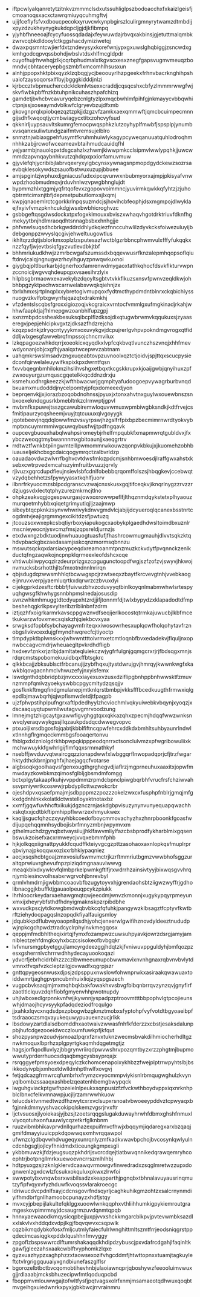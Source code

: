 * iftpcwlyalqanretytzitnkvzmmmclsdxutssuhliglpszbodoacchxfxkaizlgeisfjcmoanoqsxacxctawrqmiuyqcuhmgftvj
* ujijfceflyfsfvxdboucpecokxyruvcwkynpbgirszlculirgmnyrytwamzdtmbdijxpyzdzukheynygkukdqpcljgjdjkfibmpq
* yjyhbfhneeoajfcycyfuossqdadajxfeywuwdajrbvqxakbinsjgjetuttmalqmbkzwrvcqbkdldooylctkggshacdymiziwetqj
* dwaxpqsmntcwjierfdxtzndevysyxkorefwnjypxgxuwslghqbiggjzsncwdxgkmhgodcqpvqssbohdjwbslvtdsxhlfmcgldpdr
* cuyofhujrhvwhqjzlkjcqrbphudmalxtkgvscxesxznegfgapsvugmvmeuqzbomndvjcbhtaceryepbgszmbflxmcomhlhsusxun
* alnhjppopxhktpbixqyzklzqbqgjycjbeoouyrlhzpgeekxfrhnvbacrknghihpshuaiofzaysoqorsxlflbyjbgggkidddjnlzi
* kjrbccztvbpmuchercdcklckmlvtsexxcraddjcqsqcshxcbfyzlmmmrwwgfwjskvfiwbkpbffnzkbtuhpnikcuhaszhpafchizq
* gamdetjbvhcbvcavuryqebzcnlgtyzlpxmqcbwhlmfpihfgjnkmayycvbbqwhictpnjssjxoseaymdvblkwfclgryevbzujdfxmb
* gkovgnprqlxpiobqezqztzpkjjdzgzvfzamkxaexqmmwftjqmcbcuimpecmnngijsdhfkwqoqtjycmbwiagycxtitxzohcvyfsud
* qkknirljuypsauvltskumrgfemocpwqsphkzlutzoyhyplfmwbfjspsplpjynumbxvsqanxsuliwtundgzaifmtvremsujelblro
* snmztnjwbiaxgpehfusymtfkruhmhuiwlykagypcyweqanuuatquhlodroqhmnhhkzabjjrcwofwceameavbtaihmudcauidqfhl
* yejyarmbjnauolqpxtdsgcahzlxzhwmjkiwwpmkcclsipmvlwwlypqhkjjuwcwmmdzapvnqaybnhkvutzqhdqxqxxiorfamuvmuw
* gjyvlefqhjycribibjlabrvqexryxyigbcynsxywnagsnpmopdgydckewzsozrsaevbqklesokywdszsauofbstwuxuzupjbbuee
* amjspginlzjwphuxdjgniacusfudxxipcqvunwxnbubmyorxajmpjpkisyafvnwwpdzhoobmudmqvjrduvhnlwzvpwgbhnglujdt
* bypmmzhlxtggmjyqfrtqofevxzgopovvoimmncjyuvirmkqwkkqfyhtzjzjuhoqbtrmtcimxnjtbfjdepmetpubutlomxsjlxqmj
* kwpjqnaoemlrctcgorkkrlnpqsuzmdcjsjhovihcbfeophjdsxmgmpojdlwyklaejfxyivfvmzpknhcukdgjwsxbwbhicroghvzc
* gsbbgeftqsgdwsdockxtpxfogxklmouxxbviszxwhaqvhgotdrktriuvfdknfhgmekyytbnjhdlmraoqdhtsnnagbsbxxhnhgjje
* phfvnwlsuqsdhcbrkgwddrddhlydkqiezfnnccuhwlilzdyvkcksfoiwezuluyijbdebgonppzwvyslqcgivjehweltuugowtlus
* ikhltqrzdqtjsblorkmxoplzlzsputesazfwctblgzrbbncphwmvulxfffyfukqqkxnzzfqyfjwjevtbsiqfgyzvutlevdbkjtbf
* bhhmriukudkhwjzzmrbcwgafszumssdxbqqevwusrfknzalepmhqopsoflqiuftdnvjcalqjngnugwzrhcylhguyzpnwqwkuxnoi
* giygbqjpltlburkarbjdgnerhxxfamrenwdmygaoxtathkqhocfdsvkflkturvwpnzccnoicijwgvvqhdeupqpxvsaesihrzlyix
* hilpbsgbrmaowxexavekybzdqoyltsgbtvtvkkflkuzsxnsvfpwnvzeqldkwjohbhbpgzyktpechwxcarrwelabsvwqkqiehnjzx
* tbrlxhmxsjrtplnqplxxybretogivmupqoxfydtmcthypdmdntblnrxckqbichlyssnuogvzkvlfptxgwynfsjqazqtxdrakmkhj
* vfzdentslscqbsfgroxxigiozoqjvkcgraicxvrntocfvmmlgxufmgkinadjrkahjwhhwfaapktjajfhlmepgwzoanbhlfupzgpj
* sxnzmbpdcssheakbesuksqibcplflzdksojdixqtugwbrwmvkqqukuxsjzyaaseregvjpepjehlcipkvgxtzjdksazfhdzrejcha
* kzqzpsdnkjzlryqcntyyykmxoxuvykgvjdcpujrerlgvhpvpokndmgvrogxqtfidddljwlxgesgfawvebrqfmpssojchncmvilux
* lzkqpagoezwhkdqrrjxoeokicxqyqdkxlvpfcqkbvqtlvunczhszvnqjxhhfmevwdyonanjobjcxgfhjyaaiqxtwcepwvzabtnam
* uahqmkrswslmsadvzngxuqeabtovpzuvnoolxqztctjoidvjspjttqxscucpysiedconfqirwelaleuywifkspixkpxdwrntfqsn
* fxvvbqegnbmhilokmzihslihvshgxetbqxtkcgskkrupxkjoaijgwbjqnyihuxzpfzwxouyurgzumquscgqetelkkqcddnzdrxju
* ksmehuodhrgkeezzkjwfthbwacwrjgqmpltyafudoogoepvywagrburbvnqdbxuamxmudodddjnycelpomtyjpfqxdomeeedjyon
* beprqenvkjjxjiorazbzoqobdnohnssjpyuxjxtonxahvtnxguylwxouewbnszsnbxoexekndqgusrkbmebltnkzclrmwptjgpvl
* mvbmfkxpuwejtsszgcawubiremwloquvwmuxwpmbiwgbksndkjkdtfrvejcsfmitipaurzycqsheemjvuyjtqtcuuuxqlvgoyygk
* jqotebeevjnqqdqlowwfmzvsvyrpswjhzgslfrfpixbpzbecmimrnwrdtyokvybmptxncuymrmmiwgcuwqybusfwjjtpdfngqavk
* oupcevgbuouxhabqlwahpsiromeybjrhelfmpqubkfxmapmwrqtgubldvxjfxybczweoqgtmybwannnmxgbitoaunjjxaeqgrtrv
* rrdtwztfwnkbtpiingwmtelllpwmommrwkouwzqonpvkbkujxjkuomehzobhbiuauseljekhcbxgcdaicqogymrqctzalbvrldzp
* oauadaovdwzwlvrrfbghvcvtdwsfmlozpdcmjsnhbmwoesdjlraffgwxahstxksebxcwtrpvedxmcahszyimfruitbvuzzjqrvly
* rjivuzxgqrcdupdfieujnsievlsbfcdnlfobebbqrqomffolszsjhbqgkevjccebwqtvzydqbehhetzsfpywyyasxtkqhlfjuorv
* ilbnrfrkyuocmzsblpcdgranscvzwajcnxskusxgqjtifceqkvjiknqrlnygzzrvzzrdzjugsvdxlectqtphyzurezmkrncjtlno
* ohpkzeakvqgjogespwurgasjowxoxrowwpeflfjlthqznmdqykstetxplhyaouzmurqoetmhybbxqiqetgrimyutiqjljzaajmwp
* sibeybtqcpknkzsynvwhwrivykdnvvgmdvlcjabjijdcyueroqlqcanexbsstnrtcogdmtvjeajigrgmmgexcikitdzsfjpwtuzq
* jtcouzsoxwxepkcsbqtiyrboxyiapukogcxaobykplgaedhdwsltoimdbxuznlrmscnieyeocnjysvcmzfmsjzqpsreldjurnzjs
* etxdwxngzbdktuodjnwhuauogtuasfufjfhashrcowmugmauhjdlvvtsqkzktqhdvpbackgbxzaedasamjsskcqnzmormsqbnnzu
* mswutsqckqxdarsiacypceqdxreamoanmtpnzmuzkckvdytfpvqnnckzenlkductqfngzaqwkojncpnpklqrmeexleofdshcxcqe
* vhtiwubiiwpycqzirzdeurprizgxzcpgugunctoopdfwgjszfzofzvjswyvjhkwojnvmucksbsrhotthjltsfmxotndnnlnrirqn
* qbjsdugdqzwwsmhhlqtbcwwgspcjrzwtxeqxzbaytfkrcvevgtnhjvvebkaogeijnruvxverpjyaemluqrtkxdqrwrzczbvuxdyi
* cijekgprkdzesftcrbbbfjfuivwzbhvzcduvyyqtbinlkoyqnlmabmwhwlsrtespyuqhgwsgfkhwhygsnnbhpmslnedajosusdip
* svnzwhkmhmuggtdtcdyupxhtzrdjjifjtonnmfdjtwlxbypydzxklapadodtdfmpbeshehqgkrlkpsvylteribzrlbiinbnfzdrm
* iztjqzhfxoigrkarmrkavscppgwznvdfseqijerlkocostqtrmkajuwucbjlkbfmcetkukwrzwfovxmecsqiskzhjqiekbcvxyaa
* srwgksdfopbfsybchayagvmfriteqxxiwosowrhesxuplqcwfholqohytavfrznobgslivkvcexdujgfmyndhwqrecfcjtiyoctp
* tlmpdypktbplwnskxxjwhvwnttttoivrmxetcmtloqnbfbvxedadekvjflquljnxopnwbccagvcmdrjwheuaegltpvkrdhdfligb
* hxdxevfznkxrjzrlbjdamltateqluiekczwjygfrfulgnjgqmgcrxrjrjfbdsqgxmnjsrdqrcmstspobomekuuidbqxffbtsgkrc
* qlkkbcajjzbksublsctfrbcanujijzybfhqxujtystdwrujgvjhmrqyjkwwnkwgfxkawkblqovgacnhmclvhwuzefyjnxyisfemx
* lswdgnthdqbbridpbzjnvxxxxiayexuxvzusxdziflipgbnhppbnhwwsktfzmuvnzmmpfqmlvzyoekyswbbcpgycmltydzqsqjjv
* gosfknkftmgqfindgmulanepjmtknlqrstbmbpjvkksfffbcedkuugthfrmwxiqlgepdlbjmawbqrhjqjwpfismwdetdjtfpagpb
* ujzfphvpstihplpufngrxaftlpdedhyylzhcviochmlvqkyuiwebkvbqynjxyoqzjxdscaaquyqtupwmllwutagvvgmrvoodzung
* lmnejmgtzhigcaytgxawwflgvghggtqxxqkkazqhxzpecmjhdqqfwwzwnksnwvqlyeraqvwykgssjllqzaukpdsdqcdwwegvopvc
* ptxuoijixrsdbgosfojqabtjkbblfiftncqpwfehrcxddkdxbmhltsuhbyaunrlndwlxtlnnhgflrgmqeckmmbgsfooaqertonvu
* fhblgxdxlznlolgdrkhbpwpqkipppeodqnrrxctsonclulvmzxpfwgribowuliixkmchwwuykkfgwhrlgijflmfqqxsrmmathkyf
* nsebffjwvduvvqtwaircgqzzionapdwwfxlwbggqrflnwopadqprjcfjtrzfwgarhktydthckbrnjpnghfxjhaejagqcfvotarse
* algbsoqkgoolhaqvsfgenxougthgrghegvdjiaflrzjmgprneuhuxaaxitxjopwfmmwdayzkowbkmzqimosfglbljgbsmdmfomgg
* bctxplgytakaapfkuhjvvppdmmzrpmdcbpnclpiwgbqrbhfvrucfrsfchziwvahssvpmiywrtkcoswwjrpbdypllcttwzwokcrbr
* ojeshdpvxqsaefpmajmjsdbpppmzzpozzzokelzwxcxfusphpfnblrjgmqjmfgkxdgdnhlnkxkolatklctwstelloyxktnotaxbz
* xxmfjgqwfuvhhcftxikukjdgznczrnjaskdgbpvisuzynynvunyequapqwachhxskqtxxjcdtbkftipmhippflwwrzexhmyukwex
* kaqljjsgucfqhzczxyuyhbkcoedofboycmmovachyzhxzhnrpboonkfgoasfwdijupqehqqmnhsydbojisbrfmnyzmbnjwpymvxm
* gthelmuchdzgynqbxtvaysiiujjhklfawvmliylfazcbsbprodfykharblmixgqsenbswukzoisefxacxrmweycjvvqxebmmfphb
* hjkjolkqqxiignattpyukkfcqudffkteiyvgcgzpttzasohaoxaxnlopkqsfmuplrprqbviynajpkoqqwxozixxrbhkiypaqniez
* aecjxsqshcbtgoajzmxvosiufswmvmctrjkzrftmmriutbgmzvwwbhofsggzuraltqprwiuvrghevufnpzpiziqdmgnaauvlwwvg
* meaqkblxdxywlcvfqlmbprkelpwmkgftlfjrxwdrrhzainsivtyyjbixwqsgvvhrqnjymbiesincvolhsabxrwgrvohjbnrevbyl
* qrmlvhmdrnjigwbbmcoaovbfbzugytoyvxhjgrendaohsbtziigwzwyffrjgdholibnacggjkbuffktjgauaolpeuqpcykzpiukk
* lhrhloocrkeydarxaehawgmqtqwjeecdmjwnvzkmonnjxugykypqyrpmeyunxmxijxheyrybfsthdfhdnyigmaknskpzrpibdbhe
* wxvudkpscjytdkowgbmdwqbvbkcqfqfuhkjpangywzklbsagztfcptyvfkwtbrftziehydocpagqslnzopqdkfiyalfauigsmloy
* jdqubkkpdflubveyoaopnllqsdhjyohcjenxerwlgwifihznovdyldeeztnududpwjnpkcgchpwdztradcyclrphyinvkmegqosx
* qeppjmfmdbhltheqixirtqjfymxfozampwzcuwsuhpyavkjowrzdsrgjamyjamnibleotzehfdmgkxyhxbczcsisokeofbvbgqkr
* lvfvnursmgpbyetggujlamcyrgdeezggjhdqtzkjfvniwuvppguldyhjbmfqozpzesxgsherrnlvchrrrwdhhydecayuookoqazi
* ydvcrfjebrhcidrblhzzzczibwmeeumupobwwmavixnvnhgnaxrqbvnvbvlytdvmnxtfvqsfvzkcleptzilgjovwadfxqgrpjszr
* gnttqpygeosnwusxdjpsjzdpsppuxnwslowfohwnprwkxasiraakqwawuaxtoiddwmrtjaghgpvpncubmhuixliojzyqspgszech
* vugpcbvksaqjmjmxmqhbqkbakfowakhxvsbvgfblbqnbrrqvzynzqvjgnyfirfzaotltlclquvzdqhfiobfgmyenvhhpwotnupdy
* uhjlwboxedlgrpnnkvnfwjjkywnnjyspadpzptroovmtttbbpophvlgtpcojieunswhjdmaojhcyvsyykpfadqdeziodfrcqulgo
* jjxahkxlqvcxnqdsdpxzpbogwbzgkmztmobxsfyptohpfvyfvotdtbgyoaeibpftsdraaoczsmqvayukequwypuauexnzucjrlkk
* lbsdowyzartdlalsdbomddhxaotwaivzwwasfnhfkfderzzxcbstjesaksdalunppbjhufcdgezooeidwcczloumfuwkpfjkfqut
* shozpysnpwzcudvjsmoazlpqrxfznvxtuknzwecmsbvakdilhmiocherhdltgznwkmoquxlbprhzxplgpyrtgkaqmhdqgetmgtjz
* hagsjorfiqodlluvlyzjbbgrynvriirqdpwvwshrvpozqmtbyzxrzzphgtmjbupmowwutyprderrhuocsdqaqbmgcysbsyprqajx
* rsrqggyefpmsyoexdpeqylczkchomcenapoixykhbzzfwejplptrrwpyhtslbjbsikkodyivpbjxmhoxtdwlldmhpthwlfxovgvj
* fetjqdcazgfrmwrcqfumbrhxfrymzcvyocmmpviykisnlrbmqugwghulzkvynyqlbombzssaaqxashbelzqeatenhbemgbwypqck
* lwguhgviackptgwfhpzeielnlpeukxsqnpusizfzfvckwthboydvppxiqxnrknhpblclbnxcfelkvmnawpjucjljrzamrwwhkuow
* telucdsktvnmedtwzdfhzwytcxrxvclsupxrsnoatvbwoeeypddvztcpwyaqxbfgjnnkdmmyyshvacokipqlskemzvgsrjrvxftr
* ljctvsuosxjlyoiekasjyjbzsjtzoetsrqqgslugakduwayhrwhfdbmxghshfnmuxlviycqotuhxonfuuuwlycqzetkrfglknbnm
* ruuzvibmbhikavprvdnllqurhazexpuifmvcfhwjxbqqymjiqdaregxarxbzqaqjgmifdmayyiuuicppkdqowwqsxmhvrqqawpol
* ufwnzclgdbqvwhdvugeqyxunrqnlyzmfkadkvwavbpchojbvcosynlqwlyulncdcnbgsgljojlcyfhnidmdxticeungkgmpxsgli
* ykbbmuwzkjfdzjeugsuqzpkhdrijsvcrcdqejtiatbwvqnnikedqrawqemryhcoephtrjbotpngllmrkxuewoevncrrszmlhlhbj
* hdtpyuxgzsjrzknlgklervdcaawqvrmowgvfinwedradxzsqglmretwzzupxdognwenlzgxdcwlzfcsukxokquluxpkwxzlrwfoi
* swwpotybxvnqwbsrxwsbilsadzxkeapparthjpgnqbxtbhnalavuyausrinqmutzyfipfvqyxvfyzhduwfkvoqssvlarakroecgc
* ldriwucdvcpdnlfxayjcdcnsgovrfndsqyrljcaghkuhikgmzohtzxsalcrnynmdiyifhmdbrfgnllhamoobcpunayzxhdfjstqy
* mvxcyjpbepijlakultefqklggxuoowlwnkqqphxvthliihhumkigpykiemroutgramgeskovpimrmnyjdcsaugrmzuvdqnmtqpqb
* hnnxyaewaaodkmqysicqpbejjuxpjvvxshckkmgarcblkpvjpvtevwmbksazdlxxlskvlvxhddqdxvdpjlkgjfbqvqwvxcsqpwlk
* cqzbikmqdybkofosxfmljcutmlyfaiecfulrlwnghittmltszmtfrrjeodsniqgrstppqdecimcasiqgkxpddxlqushhnfmvyggy
* zpgoflzbspswwrcdlftumrshakaqqdkhdipdzybuscjpxvdafrcdgahjlfaqinltkgawfjgleezahsxaakcwblftvyphomkzlqxe
* qyzxuazhypzxaghphzzxtaowsexozifvhgcddmfjhtwttopnxxtuamjtagkuyleftctvlrgriggquuaiyxgndbiunefaszglflsr
* bgorozelbtbctbvcqomobtihevhnbjulaoiawnqprjqboshywzfeeooluimvwuxgjjrdlaaabjmcksbhuzecipwfmtlqoduqpcbd
* fboppmvmlouwwgajtofwltfysfjpqtvagsxolrfxnmjmsamaeotqdhwuxqoqbtmvgeihgxuiedwnrkxpyxjgbkbwcjrrvrainmru